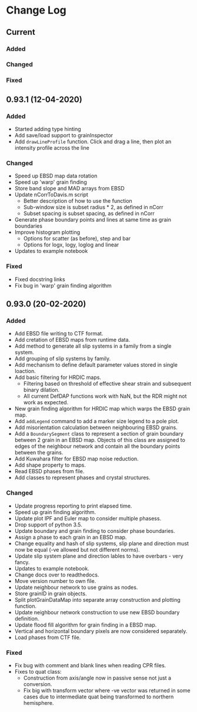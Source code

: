# Change Log

## Current

### Added

### Changed

### Fixed


## 0.93.1 (12-04-2020)

### Added
- Started adding type hinting
- Add save/load support to grainInspector
- Add `drawLineProfile` function. Click and drag a line, then plot an intensity profile across the line

### Changed
- Speed up EBSD map data rotation 
- Speed up 'warp' grain finding
- Store band slope and MAD arrays from EBSD
- Update nCorrToDavis.m script
  - Better description of how to use the function
  - Sub-window size is subset radius * 2, as defined in nCorr
  - Subset spacing is subset spacing, as defined in nCorr
- Generate phase boundary points and lines at same time as grain boundaries
- Improve histogram plotting
  - Options for scatter (as before), step and bar
  - Options for logx, logy, loglog and linear
- Updates to example notebook

### Fixed 
- Fixed docstring links
- Fix bug in 'warp' grain finding algorithm


## 0.93.0 (20-02-2020)

### Added
- Add EBSD file writing to CTF format.
- Add cretation of EBSD maps from runtime data.
- Add method to generate all slip systems in a family from a single system.
- Add grouping of slip systems by family.
- Add mechanism to define default parameter values stored in single loaction.
- Add basic filtering for HRDIC maps.
  - Filtering based on threshold of effective shear strain and subsequent binary dilation.
  - All current DefDAP functions work with NaN, but the RDR might not work as expected.
- New grain finding algorithm for HRDIC map which warps the EBSD grain map.
- Add `addLegend` command to add a marker size legend to a pole plot.
- Add misorientation calculation between neighbouring EBSD grains.
- Add a `BoundarySegment` class to represent a section of grain boundary between 2 grain in an EBSD map. Objects of this class are assigned to edges of the neighbour network and contain all the boundary points between the grains.
- Add Kuwahara filter for EBSD map noise reduction.
- Add shape property to maps.
- Read EBSD phases from file.
- Add classes to represent phases and crystal structures.

### Changed
- Update progress reporting to print elapsed time.
- Speed up grain finding algorithm.
- Update plot IPF and Euler map to consider multiple phasess.
- Drop support of python 3.5.
- Update boundary and grain finding to consider phase boundaries. 
- Assign a phase to each grain in an EBSD map.
- Change equality and hash of slip systems, slip plane and direction must now be equal (-ve allowed but not different norms).
- Update slip system plane and direction lables  to have overbars - very fancy.
- Updates to example notebook.
- Change docs over to readthedocs.
- Move version number to own file.
- Update neighbour network to use grains as nodes.
- Store grainID in grain objects.
- Split plotGrainDataMap into separate array construction and plotting function.
- Update neighbour network construction to use new EBSD boundary definition.
- Update flood fill algorithm for grain finding in a EBSD map.
- Vertical and horizontal boundary pixels are now considered separately.
- Load phases from CTF file.

### Fixed 
- Fix bug with comment and blank lines when reading CPR files.
- Fixes to quat class:
  - Construction from axis/angle now in passive sense not just a conversion.
  - Fix big with transform vector where -ve vector was returned in some cases due to intermediate quat being transformed to northern hemisphere.
